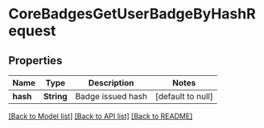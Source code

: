 # CoreBadgesGetUserBadgeByHashRequest

## Properties

Name | Type | Description | Notes
------------ | ------------- | ------------- | -------------
**hash** | **String** | Badge issued hash | [default to null]

[[Back to Model list]](../README.md#documentation-for-models) [[Back to API list]](../README.md#documentation-for-api-endpoints) [[Back to README]](../README.md)


